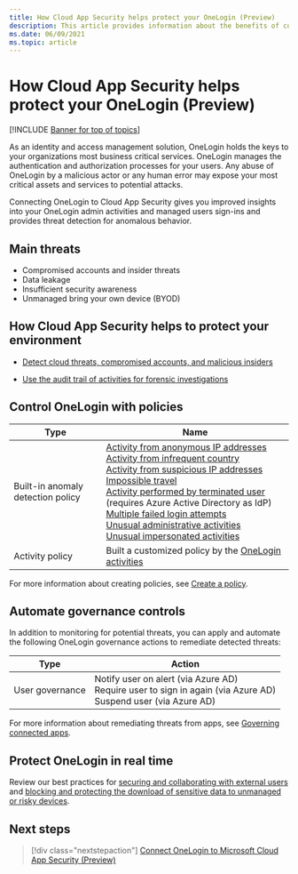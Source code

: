 ```yaml
---
title: How Cloud App Security helps protect your OneLogin (Preview)
description: This article provides information about the benefits of connecting your OneLogin app to Cloud App Security using the API connector for visibility and control over use.
ms.date: 06/09/2021
ms.topic: article
---
```

# How Cloud App Security helps protect your OneLogin (Preview)

[!INCLUDE [Banner for top of topics](includes/banner.md)]

As an identity and access management solution, OneLogin holds the keys to your organizations most business critical services. OneLogin manages the authentication and authorization processes for your users. Any abuse of OneLogin by a malicious actor or any human error may expose your most critical assets and services to potential attacks.

Connecting OneLogin to Cloud App Security gives you improved insights into your OneLogin admin activities and managed users sign-ins and provides threat detection for anomalous behavior.

## Main threats

- Compromised accounts and insider threats
- Data leakage
- Insufficient security awareness
- Unmanaged bring your own device (BYOD)

## How Cloud App Security helps to protect your environment

- [Detect cloud threats, compromised accounts, and malicious insiders](best-practices.md#detect-cloud-threats-compromised-accounts-malicious-insiders-and-ransomware)

- [Use the audit trail of activities for forensic investigations](best-practices.md#use-the-audit-trail-of-activities-for-forensic-investigations)

## Control OneLogin with policies

| **Type**                           | **Name**                                                     |
| ---------------------------------- | ------------------------------------------------------------ |
| Built-in  anomaly detection policy | [Activity from   anonymous IP addresses](anomaly-detection-policy.md#activity-from-anonymous-ip-addresses)  <br /> [Activity from   infrequent country](anomaly-detection-policy.md#activity-from-infrequent-country) <br /> [Activity from   suspicious IP addresses](anomaly-detection-policy.md#activity-from-suspicious-ip-addresses)  <br /> [Impossible travel](anomaly-detection-policy.md#impossible-travel)  <br /> [Activity   performed by terminated user](anomaly-detection-policy.md#activity-performed-by-terminated-user) (requires Azure Active Directory as IdP)   <br />[Multiple failed   login attempts](anomaly-detection-policy.md#multiple-failed-login-attempts)  <br /> [Unusual   administrative activities](anomaly-detection-policy.md#unusual-activities-by-user)<br />   [Unusual impersonated activities](anomaly-detection-policy.md#unusual-activities-by-user) |
| Activity  policy                   | Built a customized policy by the  [OneLogin activities](https://developers.onelogin.com/api-docs/1/events/event-resource) |

For more information about creating policies, see [Create a policy](control-cloud-apps-with-policies.md#create-a-policy).

## Automate governance controls

In addition to monitoring for potential threats, you can apply and automate the following OneLogin governance actions to remediate detected threats:

| **Type**        | **Action**                                                   |
| --------------- | ------------------------------------------------------------ |
| User governance | Notify user on  alert (via Azure AD)<br />  Require user to sign in again (via Azure AD)   <br /> Suspend user (via Azure AD) |

For more information about remediating threats from apps, see [Governing connected apps](governance-actions.md).

## Protect OneLogin in real time

Review our best practices for [securing and collaborating with external users](best-practices.md#secure-collaboration-with-external-users-by-enforcing-real-time-session-controls) and [blocking and protecting the download of sensitive data to unmanaged or risky devices](best-practices.md#block-and-protect-download-of-sensitive-data-to-unmanaged-or-risky-devices).

## Next steps

> [!div class="nextstepaction"]
> [Connect OneLogin to Microsoft Cloud App Security (Preview)](connect-onelogin-to-microsoft-cloud-app-security.md)
